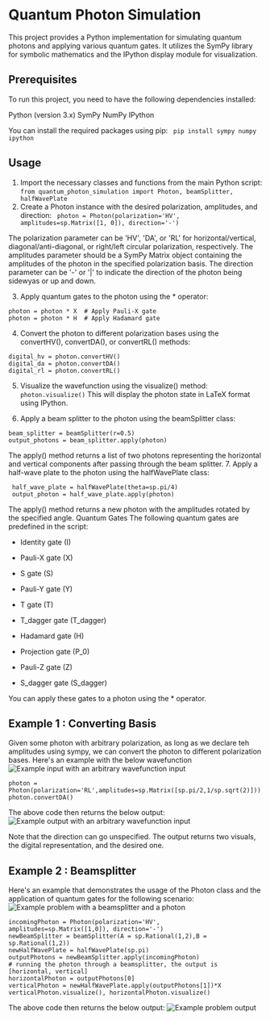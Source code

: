 # Quantum Photon Simulation
This project provides a Python implementation for simulating quantum photons and applying various quantum gates. It utilizes the SymPy library for symbolic mathematics and the IPython display module for visualization.
## Prerequisites
To run this project, you need to have the following dependencies installed:

Python (version 3.x)
SymPy
NumPy
IPython

You can install the required packages using pip:
``` pip install sympy numpy ipython```
## Usage

1. Import the necessary classes and functions from the main Python script:
```from quantum_photon_simulation import Photon, beamSplitter, halfWavePlate```
2. Create a Photon instance with the desired polarization, amplitudes, and direction:
``` photon = Photon(polarization='HV', amplitudes=sp.Matrix([1, 0]), direction='-')```


The polarization parameter can be 'HV', 'DA', or 'RL' for horizontal/vertical, diagonal/anti-diagonal, or right/left circular polarization, respectively. The amplitudes parameter should be a SymPy Matrix object containing the amplitudes of the photon in the specified polarization basis. The direction parameter can be '-' or '|' to indicate the direction of the photon being sidewyas or up and down.

3. Apply quantum gates to the photon using the * operator:
```
photon = photon * X  # Apply Pauli-X gate
photon = photon * H  # Apply Hadamard gate
```
4. Convert the photon to different polarization bases using the convertHV(), convertDA(), or convertRL() methods:
```
digital_hv = photon.convertHV()
digital_da = photon.convertDA()
digital_rl = photon.convertRL()
```
5. Visualize the wavefunction  using the visualize() method:
```photon.visualize()```
This will display the photon state in LaTeX format using IPython.

6. Apply a beam splitter to the photon using the beamSplitter class:
```
beam_splitter = beamSplitter(r=0.5)
output_photons = beam_splitter.apply(photon)
```
The apply() method returns a list of two photons representing the horizontal and vertical components after passing through the beam splitter.
7. Apply a half-wave plate to the photon using the halfWavePlate class:
```
 half_wave_plate = halfWavePlate(theta=sp.pi/4)
 output_photon = half_wave_plate.apply(photon)
 ```
The apply() method returns a new photon with the amplitudes rotated by the specified angle.
Quantum Gates
The following quantum gates are predefined in the script:

- Identity gate (I)
- Pauli-X gate (X)
- S gate (S)
- Pauli-Y gate (Y)
- T gate (T)
- T_dagger gate (T_dagger)

- Hadamard gate (H)
- Projection gate (P_0)
- Pauli-Z gate (Z)
- S_dagger gate (S_dagger)

You can apply these gates to a photon using the * operator.
## Example 1 : Converting Basis
Given some photon with arbitrary polarization, as long as we declare teh amplitudes using sympy, we can convert the photon to different polarization bases. Here's an example with the below wavefunction
![Example input with an arbitrary wavefunction input](example1Input.png)

```
photon = Photon(polarization='RL',amplitudes=sp.Matrix([sp.pi/2,1/sp.sqrt(2)]))
photon.convertDA()
```
The above code then returns the below output:
![Example output with an arbitrary wavefunction input](example1.png)

Note that the direction can go unspecified. The output returns two visuals, the digital representation, and the desired one.

## Example 2 : Beamsplitter
Here's an example that demonstrates the usage of the Photon class and the application of quantum gates for the following scenario:
![Example problem with a beamsplitter and a photon](example.png)

```
incomingPhoton = Photon(polarization='HV', amplitudes=sp.Matrix([1,0]), direction='-')
newBeamSplitter = beamSplitter(A = sp.Rational(1,2),B = sp.Rational(1,2))
newHalfWavePlate = halfWavePlate(sp.pi)
outputPhotons = newBeamSplitter.apply(incomingPhoton)
# running the photon through a beamsplitter, the output is [horizontal, vertical]
horizontalPhoton = outputPhotons[0]
verticalPhoton = newHalfWavePlate.apply(outputPhotons[1])*X
verticalPhoton.visualize(), horizontalPhoton.visualize()
```
The above code then returns the below output:
![Example problem output](exampleOutput.png)

